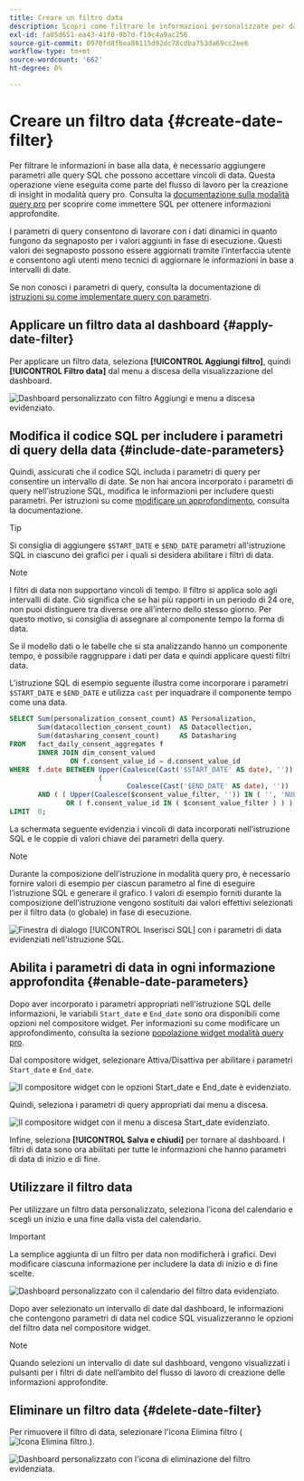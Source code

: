 ```yaml
---
title: Creare un filtro data
description: Scopri come filtrare le informazioni personalizzate per data.
exl-id: fa05d651-ea43-41f0-9b7d-f19c4a9ac256
source-git-commit: 0970fd8fbea86115d92dc78cdba753da69cc2ee6
workflow-type: tm+mt
source-wordcount: '662'
ht-degree: 0%

---
```


# Creare un filtro data {#create-date-filter}

Per filtrare le informazioni in base alla data, è necessario aggiungere parametri alle query SQL che possono accettare vincoli di data. Questa operazione viene eseguita come parte del flusso di lavoro per la creazione di insight in modalità query pro. Consulta la [documentazione sulla modalità query pro](#query-pro-mode) per scoprire come immettere SQL per ottenere informazioni approfondite.

I parametri di query consentono di lavorare con i dati dinamici in quanto fungono da segnaposto per i valori aggiunti in fase di esecuzione. Questi valori dei segnaposto possono essere aggiornati tramite l’interfaccia utente e consentono agli utenti meno tecnici di aggiornare le informazioni in base a intervalli di date.

Se non conosci i parametri di query, consulta la documentazione di [istruzioni su come implementare query con parametri](../../../../query-service/ui/parameterized-queries.md).

## Applicare un filtro data al dashboard {#apply-date-filter}

Per applicare un filtro data, seleziona **[!UICONTROL Aggiungi filtro]**, quindi **[!UICONTROL Filtro data]** dal menu a discesa della visualizzazione del dashboard.

![Dashboard personalizzato con filtro Aggiungi e menu a discesa evidenziato.](../../../images/query-pro-mode/add-filter.png)

## Modifica il codice SQL per includere i parametri di query della data {#include-date-parameters}

Quindi, assicurati che il codice SQL includa i parametri di query per consentire un intervallo di date. Se non hai ancora incorporato i parametri di query nell’istruzione SQL, modifica le informazioni per includere questi parametri. Per istruzioni su come [modificare un approfondimento](../overview.md#edit), consulta la documentazione.

>[!TIP]
>
>Si consiglia di aggiungere `$START_DATE` e `$END_DATE` parametri all&#39;istruzione SQL in ciascuno dei grafici per i quali si desidera abilitare i filtri di data.

>[!NOTE]
>
>I filtri di data non supportano vincoli di tempo. Il filtro si applica solo agli intervalli di date. Ciò significa che se hai più rapporti in un periodo di 24 ore, non puoi distinguere tra diverse ore all’interno dello stesso giorno. Per questo motivo, si consiglia di assegnare al componente tempo la forma di data.

Se il modello dati o le tabelle che si sta analizzando hanno un componente tempo, è possibile raggruppare i dati per data e quindi applicare questi filtri data.

L&#39;istruzione SQL di esempio seguente illustra come incorporare i parametri `$START_DATE` e `$END_DATE` e utilizza `cast` per inquadrare il componente tempo come una data.

```sql
SELECT Sum(personalization_consent_count) AS Personalization,
       Sum(datacollection_consent_count)  AS Datacollection,
       Sum(datasharing_consent_count)     AS Datasharing
FROM   fact_daily_consent_aggregates f
       INNER JOIN dim_consent_valued
               ON f.consent_value_id = d.consent_value_id
WHERE  f.date BETWEEN Upper(Coalesce(Cast('$START_DATE' AS date), '')) AND Upper
                      (
                             Coalesce(Cast('$END_DATE' AS date), ''))
       AND ( ( Upper(Coalesce($consent_value_filter, '')) IN ( '', 'NULL' ) )
              OR ( f.consent_value_id IN ( $consent_value_filter ) ) )
LIMIT  0; 
```

La schermata seguente evidenzia i vincoli di data incorporati nell’istruzione SQL e le coppie di valori chiave dei parametri della query.

>[!NOTE]
>
>Durante la composizione dell’istruzione in modalità query pro, è necessario fornire valori di esempio per ciascun parametro al fine di eseguire l’istruzione SQL e generare il grafico. I valori di esempio forniti durante la composizione dell’istruzione vengono sostituiti dai valori effettivi selezionati per il filtro data (o globale) in fase di esecuzione.

![Finestra di dialogo [!UICONTROL Inserisci SQL] con i parametri di data evidenziati nell&#39;istruzione SQL.](../../../images/sql-insights/sql-date-parameters.png)

## Abilita i parametri di data in ogni informazione approfondita {#enable-date-parameters}

Dopo aver incorporato i parametri appropriati nell&#39;istruzione SQL delle informazioni, le variabili `Start_date` e `End_date` sono ora disponibili come opzioni nel compositore widget. Per informazioni su come modificare un approfondimento, consulta la sezione [popolazione widget modalità query pro](#populate-widget).

Dal compositore widget, selezionare Attiva/Disattiva per abilitare i parametri `Start_date` e `End_date`.

![Il compositore widget con le opzioni Start_date e End_date è evidenziato.](../../../images/sql-insights/widget-composer-date-filter-toggles.png)

Quindi, seleziona i parametri di query appropriati dai menu a discesa.

![Il compositore widget con il menu a discesa Start_date evidenziato.](../../../images/sql-insights/widget-composer-date-filter-dropdown.png)

Infine, seleziona **[!UICONTROL Salva e chiudi]** per tornare al dashboard. I filtri di data sono ora abilitati per tutte le informazioni che hanno parametri di data di inizio e di fine.

## Utilizzare il filtro data

Per utilizzare un filtro data personalizzato, seleziona l’icona del calendario e scegli un inizio e una fine dalla vista del calendario.

>[!IMPORTANT]
>
>La semplice aggiunta di un filtro per data non modificherà i grafici. Devi modificare ciascuna informazione per includere la data di inizio e di fine scelte.

![Dashboard personalizzato con il calendario del filtro data evidenziato.](../../../images/query-pro-mode/date-filter.png)

Dopo aver selezionato un intervallo di date dal dashboard, le informazioni che contengono parametri di data nel codice SQL visualizzeranno le opzioni del filtro data nel compositore widget.

>[!NOTE]
>
>Quando selezioni un intervallo di date sul dashboard, vengono visualizzati i pulsanti per i filtri di date nell’ambito del flusso di lavoro di creazione delle informazioni approfondite.

## Eliminare un filtro data {#delete-date-filter}

Per rimuovere il filtro di data, selezionare l&#39;icona Elimina filtro (![Icona Elimina filtro.](/help/images/icons/filter-delete.png)).

![Dashboard personalizzato con l&#39;icona di eliminazione del filtro evidenziata.](../../../images/query-pro-mode/delete-date-filter.png)

